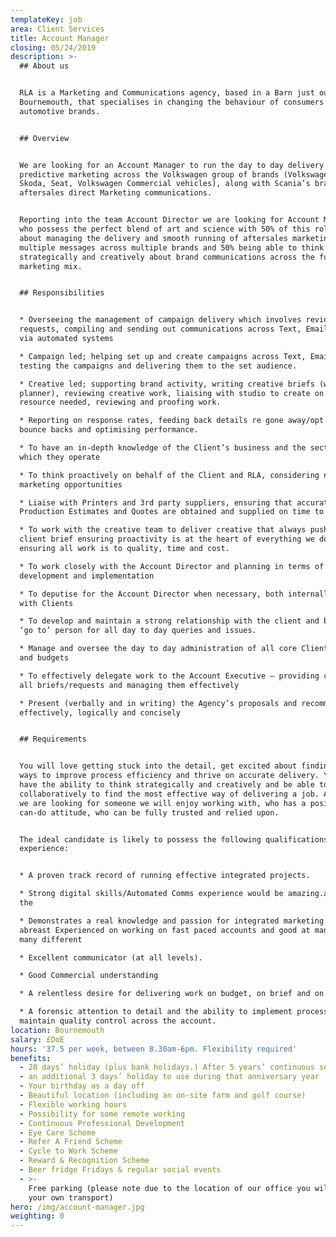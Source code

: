 ```yaml
---
templateKey: job
area: Client Services
title: Account Manager
closing: 05/24/2019
description: >-
  ## About us


  RLA is a Marketing and Communications agency, based in a Barn just outside of
  Bournemouth, that specialises in changing the behaviour of consumers for
  automotive brands.


  ## Overview


  We are looking for an Account Manager to run the day to day delivery of
  predictive marketing across the Volkswagen group of brands (Volkswagen Audi,
  Skoda, Seat, Volkswagen Commercial vehicles), along with Scania’s brand and
  aftersales direct Marketing communications.


  Reporting into the team Account Director we are looking for Account Managers
  who possess the perfect blend of art and science with 50% of this role being
  about managing the delivery and smooth running of aftersales marketing with
  multiple messages across multiple brands and 50% being able to think
  strategically and creatively about brand communications across the full
  marketing mix.


  ## Responsibilities


  * Overseeing the management of campaign delivery which involves reviewing data
  requests, compiling and sending out communications across Text, Email and DM,
  via automated systems

  * Campaign led; helping set up and create campaigns across Text, Email and DM,
  testing the campaigns and delivering them to the set audience.

  * Creative led; supporting brand activity, writing creative briefs (with the
  planner), reviewing creative work, liaising with studio to create on creative
  resource needed, reviewing and proofing work.

  * Reporting on response rates, feeding back details re gone away/opt out and
  bounce backs and optimising performance. 

  * To have an in-depth knowledge of the Client’s business and the sector in
  which they operate

  * To think proactively on behalf of the Client and RLA, considering new
  marketing opportunities

  * Liaise with Printers and 3rd party suppliers, ensuring that accurate
  Production Estimates and Quotes are obtained and supplied on time to client

  * To work with the creative team to deliver creative that always pushes the
  client brief ensuring proactivity is at the heart of everything we do and
  ensuring all work is to quality, time and cost.

  * To work closely with the Account Director and planning in terms of strategy
  development and implementation

  * To deputise for the Account Director when necessary, both internally and
  with Clients

  * To develop and maintain a strong relationship with the client and become the
  ‘go to’ person for all day to day queries and issues.

  * Manage and oversee the day to day administration of all core Client projects
  and budgets

  * To effectively delegate work to the Account Executive – providing clarity on
  all briefs/requests and managing them effectively

  * Present (verbally and in writing) the Agency’s proposals and recommendations
  effectively, logically and concisely


  ## Requirements


  You will love getting stuck into the detail, get excited about finding new
  ways to improve process efficiency and thrive on accurate delivery. You will
  have the ability to think strategically and creatively and be able to work
  collaboratively to find the most effective way of delivering a job. Above all
  we are looking for someone we will enjoy working with, who has a positive
  can-do attitude, who can be fully trusted and relied upon. 


  The ideal candidate is likely to possess the following qualifications /
  experience:


  * A proven track record of running effective integrated projects. 

  * Strong digital skills/Automated Comms experience would be amazing.articulate
  the 

  * Demonstrates a real knowledge and passion for integrated marketing and keeps
  abreast Experienced on working on fast paced accounts and good at managing
  many different 

  * Excellent communicator (at all levels).

  * Good Commercial understanding 

  * A relentless desire for delivering work on budget, on brief and on time.

  * A forensic attention to detail and the ability to implement process to
  maintain quality control across the account.
location: Bournemouth
salary: £DoE
hours: '37.5 per week, between 8.30am-6pm. Flexibility required'
benefits:
  - 28 days’ holiday (plus bank holidays.) After 5 years’ continuous service
  - an additional 3 days’ holiday to use during that anniversary year
  - Your birthday as a day off
  - Beautiful location (including an on-site farm and golf course)
  - Flexible working hours
  - Possibility for some remote working
  - Continuous Professional Development
  - Eye Care Scheme
  - Refer A Friend Scheme
  - Cycle to Work Scheme
  - Reward & Recognition Scheme
  - Beer fridge Fridays & regular social events
  - >-
    Free parking (please note due to the location of our office you will need
    your own transport)
hero: /img/account-manager.jpg
weighting: 0
---
```


